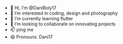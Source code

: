 - 👋 Hi, I’m @DaniBoly17
- 👀 I’m interested in coding, design and photography
- 🌱 I’m currently learning flutter 
- 💞️ I’m looking to collaborate on innovating projects 
- 📫 ping me
- 😄 Pronouns: Dani17


<!---
DaniBoly17/DaniBoly17 is a ✨ special ✨ repository because its `README.md` (this file) appears on your GitHub profile.
You can click the Preview link to take a look at your changes.
--->
